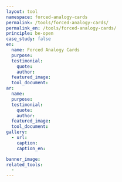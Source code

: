 ```yaml
---
layout: tool
namespace: forced-analogy-cards
permalink: /tools/forced-analogy-cards/
permalink_en: /tools/forced-analogy-cards/
principle: be-open
case_study: false
en:
  name: Forced Analogy Cards
  purpose: 
  testimonial:
    quote: 
    author: 
  featured_image: 
  tool_document: 
ar:
  name: 
  purpose: 
  testimonial:
    quote: 
    author: 
  featured_image: 
  tool_document:
gallery:
  - url: 
    caption:
    caption_en:

banner_image:
related_tools:
  -
---
```

